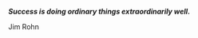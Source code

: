 _**Success is doing ordinary things extraordinarily well.**_

Jim Rohn















<!--

<td> <img height="200em" src="https://github-readme-stats.vercel.app/api/top-langs/?username=alan77f1&langs_count=6&layout=compact&hide_border=true&theme=react" /></td>

https://www.facebook.com/bvtan2508
https://www.linkedin.com/in/vantanbui/
https://www.instagram.com/bvtan.bvt/
https://x.com/vantanbui25

 -->
